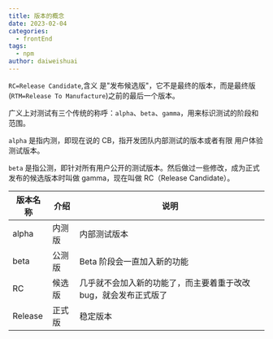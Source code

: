 ```yaml
---
title: 版本的概念
date: 2023-02-04
categories:
  - frontEnd
tags:
  - npm
author: daiweishuai
---
```


`RC=Release Candidate`,含义 是"发布候选版"，它不是最终的版本，而是最终版(`RTM=Release To Manufacture`)之前的最后一个版本。

广义上对测试有三个传统的称呼：`alpha`、`beta`、`gamma`，用来标识测试的阶段和范围。

`alpha` 是指内测，即现在说的 CB，指开发团队内部测试的版本或者有限 用户体验测试版本。

`beta` 是指公测，即针对所有用户公开的测试版本。然后做过一些修改，成为正式发布的候选版本时叫做 gamma，现在叫做 RC（Release Candidate）。

| 版本名称 | 介绍   | 说明                                                             |
| -------- | ------ | ---------------------------------------------------------------- |
| alpha    | 内测版 | 内部测试版本                                                     |
| beta     | 公测版 | Beta 阶段会一直加入新的功能                                      |
| RC       | 候选版 | 几乎就不会加入新的功能了，而主要着重于改改 bug，就会发布正式版了 |
| Release  | 正式版 | 稳定版本                                                         |
